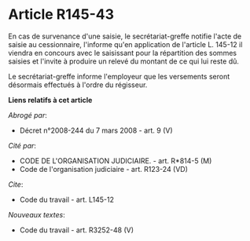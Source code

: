 # Article R145-43

En cas de survenance d'une saisie, le secrétariat-greffe notifie l'acte de saisie au cessionnaire, l'informe qu'en
application de l'article L. 145-12 il viendra en concours avec le saisissant pour la répartition des sommes saisies et
l'invite à produire un relevé du montant de ce qui lui reste dû.

Le secrétariat-greffe informe l'employeur que les versements seront désormais effectués à l'ordre du régisseur.

**Liens relatifs à cet article**

_Abrogé par_:

  - Décret n°2008-244 du 7 mars 2008 - art. 9 (V)

_Cité par_:

  - CODE DE L'ORGANISATION JUDICIAIRE. - art. R*814-5 (M)
  - Code de l'organisation judiciaire - art. R123-24 (VD)

_Cite_:

  - Code du travail - art. L145-12

_Nouveaux textes_:

  - Code du travail - art. R3252-48 (V)
